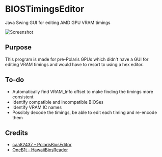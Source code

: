 # BIOSTimingsEditor
Java Swing GUI for editing AMD GPU VRAM timings

![Screenshot](https://puu.sh/BDjpP/f2a1bc0313.png)

## Purpose
This program is made for pre-Polaris GPUs which didn't have a GUI for editing VRAM timings and would have to resort to using a hex editor.

## To-do
* Automatically find VRAM_Info offset to make finding the timings more consistent
* Identify compatible and incompatible BIOSes
* Identify VRAM IC names
* Possibly decode the timings, be able to edit each timing and re-encode them

## Credits
* [caa82437 - PolarisBiosEditor](https://github.com/caa82437/PolarisBiosEditor)
* [OneB1t - HawaiiBiosReader](https://github.com/OneB1t/HawaiiBiosReader)
